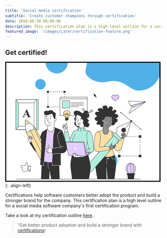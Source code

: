 ```yaml
---
title: 'Social media certification'
subtitle: 'Create customer champions through certification'
date: 2018-06-30 00:00:00
description: This certification plan is a high-level outline for a social media software company's first certification program.
featured_image: '/images/Later/certification-feature.png'
---
```




## Get certified! 

![Later Certification](/images/Later/design-folks.png){: .align-left}

Certifications help software customers better adopt the product and build a stronger brand for the company. This certification plan is a high level outline for a social media software company's first certification program.

Take a look at my certification outline [here](https://katieslearnings.com/assets/Later-Certified-Pro.pdf).

> “Get better product adoption and build a stronger brand with [certifications](https://katieslearnings.com/assets/Later-Certified-Pro.pdf)!


